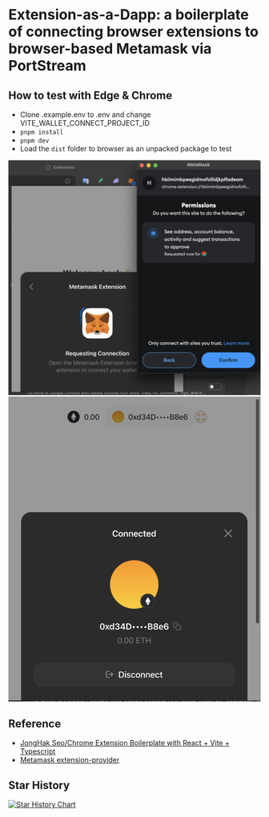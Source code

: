 # Extension-as-a-Dapp: a boilerplate of connecting browser extensions to browser-based Metamask via PortStream

## How to test with Edge & Chrome
- Clone .example.env to .env and change VITE_WALLET_CONNECT_PROJECT_ID
- `pnpm install`
- `pnpm dev`
- Load the `dist` folder to browser as an unpacked package to test

![](./public/images/demo1.png)
![](./public/images/demo2.png)

## Reference <a name="reference"></a>

- [JongHak Seo/Chrome Extension Boilerplate with React + Vite + Typescript](https://github.com/Jonghakseo/chrome-extension-boilerplate-react-vite)
- [Metamask extension-provider](https://github.com/MetaMask/extension-provider)

## Star History <a name="star-history"></a>

<a href="https://star-history.com/#galin-chung-nguyen/extension-as-a-dapp&Date">
 <picture>
   <source media="(prefers-color-scheme: dark)" srcset="https://api.star-history.com/svg?repos=galin-chung-nguyen/extension-as-a-dapp&type=Date&theme=dark" />
   <source media="(prefers-color-scheme: light)" srcset="https://api.star-history.com/svg?repos=galin-chung-nguyen/extension-as-a-dapp&type=Date" />
   <img alt="Star History Chart" src="https://api.star-history.com/svg?repos=galin-chung-nguyen/extension-as-a-dapp&type=Date" />
 </picture>
</a>
